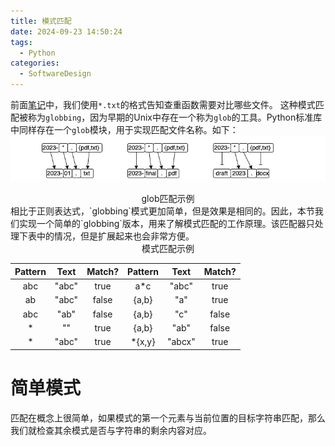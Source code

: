 ```yaml
---
title: 模式匹配
date: 2024-09-23 14:50:24
tags:
  - Python
categories:
  - SoftwareDesign
---
```


前面[笔记](https://turbo-0428.github.io/2024/09/18/%E6%9F%A5%E6%89%BE%E9%87%8D%E5%A4%8D%E6%96%87%E4%BB%B6/)中，我们使用`*.txt`的格式告知查重函数需要对比哪些文件。
这种模式匹配被称为`globbing`，因为早期的Unix中存在一个称为`glob`的工具。Python标准库中同样存在一个`glob`模块，用于实现匹配文件名称。如下：
![](./模式匹配/image1.png)
<center>glob匹配示例</center>
相比于正则表达式，`globbing`模式更加简单，但是效果是相同的。因此，本节我们实现一个简单的`globbing`版本，用来了解模式匹配的工作原理。该匹配器只处理下表中的情况，但是扩展起来也会非常方便。  
<br>

<center>模式匹配示例</center>

|Pattern|Text|Match?|Pattern|Text|Match?|
|:---:|:---:|:---:|:---:|:---:|:---:|
|abc|"abc"|true|a*c|"abc"|true|
|ab|"abc"|false|{a,b}|"a"|true|
|abc|"ab"|false|{a,b}|"c"|false|
|*|""|true|{a,b}|"ab"|false|
|*|"abc"|true|*{x,y}|"abcx"|true|

# 简单模式

匹配在概念上很简单，如果模式的第一个元素与当前位置的目标字符串匹配，那么我们就检查其余模式是否与字符串的剩余内容对应。
